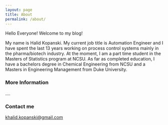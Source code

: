 ```yaml
---
layout: page
title: About
permalink: /about/
---
```


Hello Everyone! Welcome to my blog!

My name is Halid Kopanski. My current job title is Automation Engineer and I have spent the last 13 years working on process control systems mainly in the pharma/biotech industry. At the moment, I am a part time student in the Masters of Statistics program at NCSU. As far as completed education, I have a bachelors degree in Chemical Engineering from NCSU and a Masters in Engineering Management from Duke University.  

### More Information

....

### Contact me

[khalid.kopanski@gmail.com](mailto:khalid.kopanski@gmail.com)
